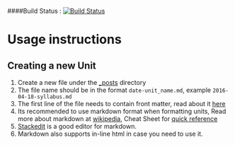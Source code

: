 ####Build Status : [![Build Status](https://travis-ci.org/css566/css566.github.io.svg?branch=master)](https://travis-ci.org/css566/css566.github.io)


# Usage instructions

## Creating a new Unit 
1. Create a new file under the [_posts](_posts) directory
2. The file name should be in the format `date-unit_name.md`, example `2016-04-18-syllabus.md`
3. The first line of the file needs to contain front matter, read about it [here](https://jekyllrb.com/docs/frontmatter/)
3. Its recommended to use markdown format when formatting units, Read more about markdown at [wikipedia](https://en.wikipedia.org/wiki/Markdown#Example), Cheat Sheet for [quick reference](https://github.com/adam-p/markdown-here/wiki/Markdown-Cheatsheet)
4. [Stackedit](https://stackedit.io/editor) is a good editor for markdown. 
5. Markdown also supports in-line html in case you need to use it.


